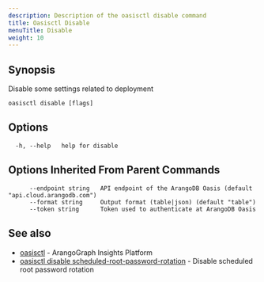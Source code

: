 ```yaml
---
description: Description of the oasisctl disable command
title: Oasisctl Disable
menuTitle: Disable
weight: 10
---
```

## Synopsis
Disable some settings related to deployment

```
oasisctl disable [flags]
```

## Options
```
  -h, --help   help for disable
```

## Options Inherited From Parent Commands
```
      --endpoint string   API endpoint of the ArangoDB Oasis (default "api.cloud.arangodb.com")
      --format string     Output format (table|json) (default "table")
      --token string      Token used to authenticate at ArangoDB Oasis
```

## See also
* [oasisctl](../options.md)	 - ArangoGraph Insights Platform
* [oasisctl disable scheduled-root-password-rotation](disable-scheduled-root-password-rotation.md)	 - Disable scheduled root password rotation

